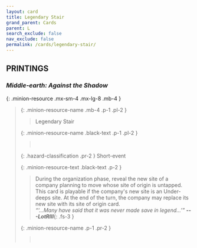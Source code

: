 ```yaml
---
layout: card
title: Legendary Stair
grand_parent: Cards
parent: L
search_exclude: false
nav_exclude: false
permalink: /cards/legendary-stair/
---
```


## PRINTINGS


### _Middle-earth: Against the Shadow_

{: .minion-resource .mx-sm-4 .mx-lg-8 .mb-4 }
> {: .minion-resource-name .mb-4 .p-1 .pl-2 }
> > <div class="hazard-mp"></div>
> > <div class="card-name">Legendary Stair</div>
>
> {: .minion-resource-name .black-text .p-1 .pl-2 }
> > &nbsp;
>
> {: .hazard-classification .pr-2 }
> Short-event
>
> {: .minion-resource-text .black-text .p-2 }
> > During the organization phase, reveal the new site of a company planning to move whose site of origin is untapped. This card is playable if the company's new site is an Under-deeps site. At the end of the turn, the company may replace its new site with its site of origin card. <br>_“‘...Many have said that it was never made save in legend...’”_ ***---&#65279;LotRIII***{: .fs-3 } 
> 
> {: .minion-resource-name .p-1 .pr-2 }
> > <div class="card-shield"></div>
> > <div class="card-corruption-white">&nbsp;</div>
